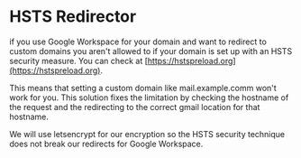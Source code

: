 # HSTS Redirector
if you use Google Workspace for your domain and want to redirect to custom
domains you aren't allowed to if your domain is set up with an HSTS security
measure.  You can check at [https://hstspreload.org](https://hstspreload.org).

This means that setting a custom domain like mail.example.comm won't work for
you. This solution fixes the limitation by checking the hostname of the
request and the redirecting to the correct gmail location for that hostname.

We will use letsencrypt for our encryption so the HSTS security technique does
not break our redirects for Google Workspace.